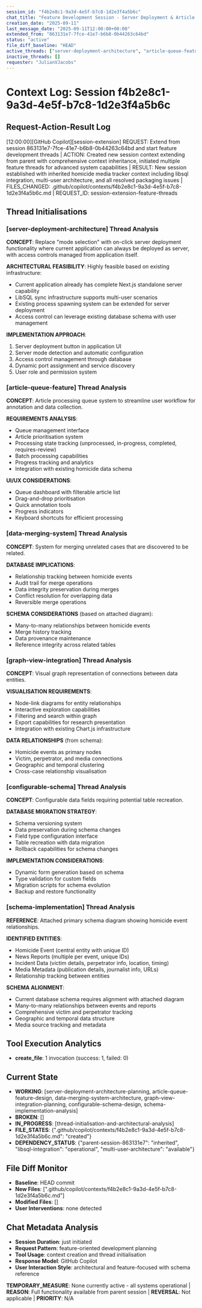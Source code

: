 ```yaml
---
session_id: "f4b2e8c1-9a3d-4e5f-b7c8-1d2e3f4a5b6c"
chat_title: "Feature Development Session - Server Deployment & Article Queue"
creation_date: "2025-09-11"
last_message_date: "2025-09-11T12:00:00+00:00"
extended_from: "863131e7-7fce-41e7-b6b8-0b44263c64bd"
status: "active"
file_diff_baseline: "HEAD"
active_threads: ["server-deployment-architecture", "article-queue-feature", "data-merging-system", "graph-view-integration", "configurable-schema", "schema-implementation"]
inactive_threads: []
requester: "JulianVJacobs"
---
```


# Context Log: Session f4b2e8c1-9a3d-4e5f-b7c8-1d2e3f4a5b6c

## Request-Action-Result Log

[12:00:00][GitHub Copilot][session-extension] REQUEST: Extend from session 863131e7-7fce-41e7-b6b8-0b44263c64bd and start feature development threads | ACTION: Created new session context extending from parent with comprehensive context inheritance, initiated multiple feature threads for advanced system capabilities | RESULT: New session established with inherited homicide media tracker context including libsql integration, multi-user architecture, and all resolved packaging issues | FILES_CHANGED: .github/copilot/contexts/f4b2e8c1-9a3d-4e5f-b7c8-1d2e3f4a5b6c.md | REQUEST_ID: session-extension-feature-threads

## Thread Initialisations

### [server-deployment-architecture] Thread Analysis
**CONCEPT**: Replace "mode selection" with on-click server deployment functionality where current application can always be deployed as server, with access controls managed from application itself.

**ARCHITECTURAL FEASIBILITY**: Highly feasible based on existing infrastructure:
- Current application already has complete Next.js standalone server capability
- LibSQL sync infrastructure supports multi-user scenarios
- Existing process spawning system can be extended for server deployment
- Access control can leverage existing database schema with user management

**IMPLEMENTATION APPROACH**:
1. Server deployment button in application UI
2. Server mode detection and automatic configuration
3. Access control management through database
4. Dynamic port assignment and service discovery
5. User role and permission system

### [article-queue-feature] Thread Analysis
**CONCEPT**: Article processing queue system to streamline user workflow for annotation and data collection.

**REQUIREMENTS ANALYSIS**:
- Queue management interface
- Article prioritisation system
- Processing state tracking (unprocessed, in-progress, completed, requires-review)
- Batch processing capabilities
- Progress tracking and analytics
- Integration with existing homicide data schema

**UI/UX CONSIDERATIONS**:
- Queue dashboard with filterable article list
- Drag-and-drop prioritisation
- Quick annotation tools
- Progress indicators
- Keyboard shortcuts for efficient processing

### [data-merging-system] Thread Analysis
**CONCEPT**: System for merging unrelated cases that are discovered to be related.

**DATABASE IMPLICATIONS**:
- Relationship tracking between homicide events
- Audit trail for merge operations
- Data integrity preservation during merges
- Conflict resolution for overlapping data
- Reversible merge operations

**SCHEMA CONSIDERATIONS** (based on attached diagram):
- Many-to-many relationships between homicide events
- Merge history tracking
- Data provenance maintenance
- Reference integrity across related tables

### [graph-view-integration] Thread Analysis
**CONCEPT**: Visual graph representation of connections between data entities.

**VISUALISATION REQUIREMENTS**:
- Node-link diagrams for entity relationships
- Interactive exploration capabilities
- Filtering and search within graph
- Export capabilities for research presentation
- Integration with existing Chart.js infrastructure

**DATA RELATIONSHIPS** (from schema):
- Homicide events as primary nodes
- Victim, perpetrator, and media connections
- Geographic and temporal clustering
- Cross-case relationship visualisation

### [configurable-schema] Thread Analysis
**CONCEPT**: Configurable data fields requiring potential table recreation.

**DATABASE MIGRATION STRATEGY**:
- Schema versioning system
- Data preservation during schema changes
- Field type configuration interface
- Table recreation with data migration
- Rollback capabilities for schema changes

**IMPLEMENTATION CONSIDERATIONS**:
- Dynamic form generation based on schema
- Type validation for custom fields
- Migration scripts for schema evolution
- Backup and restore functionality

### [schema-implementation] Thread Analysis
**REFERENCE**: Attached primary schema diagram showing homicide event relationships.

**IDENTIFIED ENTITIES**:
- Homicide Event (central entity with unique ID)
- News Reports (multiple per event, unique IDs)
- Incident Data (victim details, perpetrator info, location, timing)
- Media Metadata (publication details, journalist info, URLs)
- Relationship tracking between entities

**SCHEMA ALIGNMENT**:
- Current database schema requires alignment with attached diagram
- Many-to-many relationships between events and reports
- Comprehensive victim and perpetrator tracking
- Geographic and temporal data structure
- Media source tracking and metadata

## Tool Execution Analytics

- **create_file**: 1 invocation (success: 1, failed: 0)

## Current State

- **WORKING**: [server-deployment-architecture-planning, article-queue-feature-design, data-merging-system-architecture, graph-view-integration-planning, configurable-schema-design, schema-implementation-analysis]
- **BROKEN**: []
- **IN_PROGRESS**: [thread-initialisation-and-architectural-analysis]
- **FILE_STATES**: {".github/copilot/contexts/f4b2e8c1-9a3d-4e5f-b7c8-1d2e3f4a5b6c.md": "created"}
- **DEPENDENCY_STATUS**: {"parent-session-863131e7": "inherited", "libsql-integration": "operational", "multi-user-architecture": "available"}

## File Diff Monitor

- **Baseline**: HEAD commit
- **New Files**: [".github/copilot/contexts/f4b2e8c1-9a3d-4e5f-b7c8-1d2e3f4a5b6c.md"]
- **Modified Files**: []
- **User Interventions**: none detected

## Chat Metadata Analysis

- **Session Duration**: just initiated
- **Request Pattern**: feature-oriented development planning
- **Tool Usage**: context creation and thread initialisation
- **Response Model**: GitHub Copilot
- **User Interaction Style**: architectural and feature-focused with schema reference

**TEMPORARY_MEASURE**: None currently active - all systems operational | **REASON**: Full functionality available from parent session | **REVERSAL**: Not applicable | **PRIORITY**: N/A

